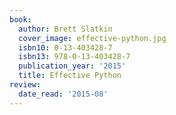 ```yaml
---
book:
  author: Brett Slatkin
  cover_image: effective-python.jpg
  isbn10: 0-13-403428-7
  isbn13: 978-0-13-403428-7
  publication_year: '2015'
  title: Effective Python
review:
  date_read: '2015-08'
---
```

